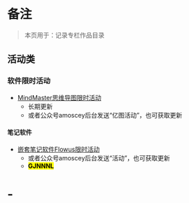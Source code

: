 # 备注
<!--
# priPage
 private -->

> 本页用于：记录专栏作品目录

## 活动类

### 软件限时活动
- [MindMaster思维导图限时活动](https://mianbaoduo.com/o/bread/YpuZlp5q)
	- 长期更新
	- 或者公众号amoscey后台发送“亿图活动”，也可获取更新

#### 笔记软件
- [嵌套笔记软件Flowus限时活动](https://mianbaoduo.com/o/bread/YpublZpu)
	- 或者公众号amoscey后台发送“活动”，也可获取更新
	- **<mark>GJNNNL</mark>**




# -

<!-- 



 -->








